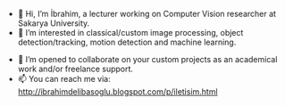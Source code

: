 - 👋 Hi, I’m İbrahim, a lecturer working on Computer Vision researcher at Sakarya University.
- 👀 I’m interested in classical/custom image processing, object detection/tracking, motion detection and machine learning.
<!---- 🌱 I’m currently learning ...
--->
- 💞️ I’m opened to collaborate on your custom projects as an academical work and/or freelance support.
- 📫 You can reach me via: http://ibrahimdelibasoglu.blogspot.com/p/iletisim.html

<!---
mribrahim/mribrahim is a ✨ special ✨ repository because its `README.md` (this file) appears on your GitHub profile.
You can click the Preview link to take a look at your changes.
--->
